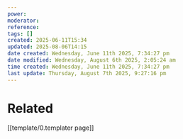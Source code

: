 ```yaml
---
power: 
moderator: 
reference: 
tags: []
created: 2025-06-11T15:34
updated: 2025-08-06T14:15
date created: Wednesday, June 11th 2025, 7:34:27 pm
date modified: Wednesday, August 6th 2025, 2:05:24 am
time created: Wednesday, June 11th 2025, 7:34:27 pm
last update: Thursday, August 7th 2025, 9:27:16 pm
---
```



# Related
[[template/0.templater page]]


# 